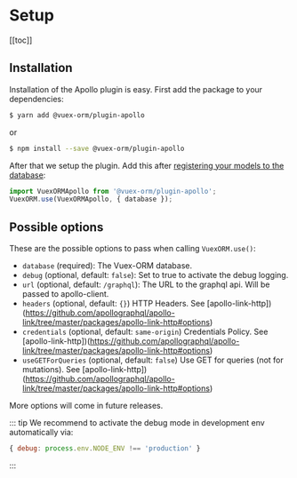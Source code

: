 # Setup

[[toc]]


## Installation

Installation of the Apollo plugin is easy. First add the package to your dependencies:

```bash
$ yarn add @vuex-orm/plugin-apollo
```

or

```bash
$ npm install --save @vuex-orm/plugin-apollo
```


After that we setup the plugin. Add this after [registering your models to the database](https://vuex-orm.github.io/vuex-orm/prologue/getting-started.html#register-models-and-modules-to-the-vuex-store):

```javascript
import VuexORMApollo from '@vuex-orm/plugin-apollo';
VuexORM.use(VuexORMApollo, { database });
```

## Possible options

These are the possible options to pass when calling `VuexORM.use()`:

- `database` (required): The Vuex-ORM database.
- `debug` (optional, default: `false`): Set to true to activate the debug logging.
- `url` (optional, default: `/graphql`): The URL to the graphql api. Will be passed to apollo-client.
- `headers` (optional, default: `{}`) HTTP Headers. See [apollo-link-http])(https://github.com/apollographql/apollo-link/tree/master/packages/apollo-link-http#options)
- `credentials` (optional, default: `same-origin`) Credentials Policy. See [apollo-link-http])(https://github.com/apollographql/apollo-link/tree/master/packages/apollo-link-http#options)
- `useGETForQueries` (optional, default: `false`) Use GET for queries (not for mutations). See [apollo-link-http])(https://github.com/apollographql/apollo-link/tree/master/packages/apollo-link-http#options)

More options will come in future releases.

::: tip
We recommend to activate the debug mode in development env automatically via:
```javascript
{ debug: process.env.NODE_ENV !== 'production' }
```
:::
